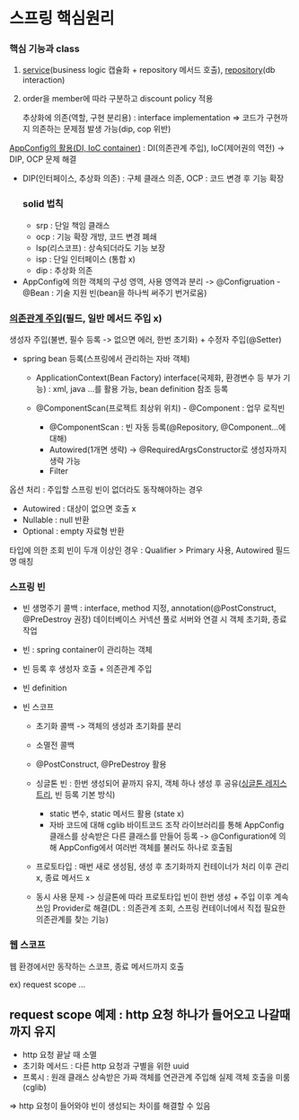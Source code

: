 # 스프링 핵심원리
### 핵심 기능과 class 
1.  [service](https://github.com/pcochoco/spring_start/blob/main/src/main/java/hello/springs/member/MemberService.java)(business logic 캡슐화 + repository 메서드 호출), [repository](https://github.com/pcochoco/spring_start/blob/main/src/main/java/hello/springs/member/MemberRepository.java)(db interaction)
2. order을 member에 따라 구분하고 discount policy 적용

   
    추상화에 의존(역할, 구현 분리용) : interface implementation => 코드가 구현까지 의존하는 문제점 발생 가능(dip, cop 위반)

   
[AppConfig의 활용(DI, IoC container)](https://github.com/pcochoco/spring_start/blob/main/src/main/java/hello/springs/AppConfig.java)
: DI(의존관계 주입), IoC(제어권의 역전) -> DIP, OCP 문제 해결 
- DIP(인터페이스, 추상화 의존) : 구체 클래스 의존, OCP : 코드 변경 후 기능 확장
    ### solid 법칙
  - srp : 단일 책임 클래스
  - ocp : 기능 확장 개방, 코드 변경 폐쇄
  - lsp(리스코프) : 상속되더라도 기능 보장
  - isp : 단일 인터페이스 (통합 x)
  - dip : 추상화 의존 
- AppConfig에 의한 객체의 구성 영역, 사용 영역과 분리  -> @Configruation - @Bean : 기술 지원 빈(bean을 하나씩 써주기 번거로움) 

   
 

### [의존관계 주입](src/main/java/hello/springs/member/MemberServiceImpl.java)(필드, 일반 메서드 주입 x)
생성자 주입(불변, 필수 등록 -> 없으면 에러, 한번 초기화) + 수정자 주입(@Setter)


- spring bean 등록(스프링에서 관리하는 자바 객체)
    - ApplicationContext(Bean Factory) interface(국제화, 환경변수 등 부가 기능) : xml, java ...를 활용 가능, bean definition 참조 등록 
      
    - @ComponentScan(프로젝트 최상위 위치) - @Component : 업무 로직빈
      - @ComponentScan : 빈 자동 등록(@Repository, @Component...에 대해)
      - Autowired(1개면 생략) -> @RequiredArgsConstructor로 생성자까지 생략 가능 
      - Filter

옵션 처리 : 주입할 스프링 빈이 없더라도 동작해야하는 경우 
- Autowired : 대상이 없으면 호출 x
- Nullable : null 반환 
- Optional : empty 자료형 반환


타입에 의한 조회 빈이 두개 이상인 경우 : Qualifier > Primary 사용, Autowired 필드명 매칭

### 스프링 빈 
- 빈 생명주기 콜백 : interface, method 지정, annotation(@PostConstruct, @PreDestroy 권장)
      데이터베이스 커넥션 풀로 서버와 연결 시 객체 초기화, 종료 작업 
- 빈 : spring container이 관리하는 객체
- 빈 등록 후 생성자 호출 + 의존관계 주입
- 빈 definition 
- 빈 스코프


    - 초기화 콜백 -> 객체의 생성과 초기화를 분리 
    - 소멸전 콜백
    - @PostConstruct, @PreDestroy 활용 
    
    - 싱글톤 빈 : 한번 생성되어 끝까지 유지, 객체 하나 생성 후 공유([싱글톤 레지스트리](src/main/java/hello/springs/member/MemberServiceImpl.java), 빈 등록 기본 방식)
      - static 변수, static 메서드 활용 (state x)
      - 자바 코드에 대해 cglib 바이트코드 조작 라이브러리를 통해 AppConfig 클래스를 상속받은 다른 클래스를 만들어 등록
          -> @Configuration에 의해 AppConfig에서 여러번 객체를 불러도 하나로 호출됨 
    - 프로토타입 : 매번 새로 생성됨, 생성 후 초기화까지 컨테이너가 처리 이후 관리 x, 종료 메서드 x 
    - 동시 사용 문제 -> 싱글톤에 따라 프로토타입 빈이 한번 생성 + 주입 이후 계속 쓰임
      Provider로 해결(DL : 의존관계 조회, 스프링 컨테이너에서 직접 필요한 의존관계를 찾는 기능)
  
 

### 웹 스코프 
웹 환경에서만 동작하는 스코프, 종료 메서드까지 호출


ex) request scope ... 

## request scope 예제 : http 요청 하나가 들어오고 나갈때까지 유지 
- http 요청 끝날 때 소멸
- 초기화 메서드 : 다른 http 요청과 구별을 위한 uuid
- 프록시 : 원래 클래스 상속받은 가짜 객체를 연관관계 주입해 실제 객체 호출을 미룸 (cglib)

=> http 요청이 들어와야 빈이 생성되는 차이를 해결할 수 있음 


  
